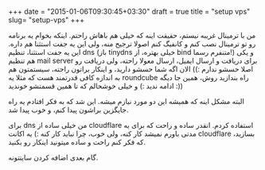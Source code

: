 +++
date = "2015-01-06T09:30:45+03:30"
draft = true
title = "setup vps"
slug= "setup-vps"
+++

من با ترمینال غریبه نیستم، حقیقت اینه که خیلی هم باهاش راحتم. اینکه بخوام یه برنامه رو تو ترمینال نصب کنم و کانفیگ کنم اصولا ترجیح منه، ولی این یه جفت استثنا هم داره. این یه جفت استثنا، تنظیم dns (باز tinydns خیلی بهتره، از bind متنفرم رسما!) و یکی هم تنظیم mail server برای دریافت و ارسال ایمیل، ارسال معولا راحته، ولی دریافت رو اصلا حسشو ندارم :)) الان اگه شما حسشو دارید، و اینکار براتون راحته، سیستمتون هم به اندازه کافی قدرتمند هست که مثلا یه roundcube راه بندازید روش، همین جا دیگه ادامه ندید :) و خیلی خوشحالم که تا همین قسمتشو خوندید :))


البته مشکل اینه که همیشه این دو مورد نیازم میشه. این شد که به فکر افتادم یه راه جایگزین براشون پیدا کنم، و خوب پیدا شد. 

برای dns من خیلی ساده از cloudflare استفاده کردم. انقدر ساده و راحت که برای یه مدتی باورم نمیشد کار کنه، ولی خوب، چرا نباید کار کنه :) یه اکانت cloudflare بسازید، که فکر کنم راحت و ساده میتونید اینکار رو بکنید. 

گام بعدی اضافه کردن سایتتونه. 
